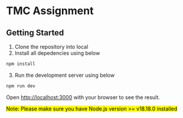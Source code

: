 # TMC Assignment

## Getting Started

1. Clone the repository into local
2. Install all depedencies using below
```bash
npm install
```
3. Run the development server using below

```bash
npm run dev
```

Open [http://localhost:3000](http://localhost:3000) with your browser to see the result.

<mark>Note: Please make sure you have Node.js version >= v18.18.0 installed</mark>